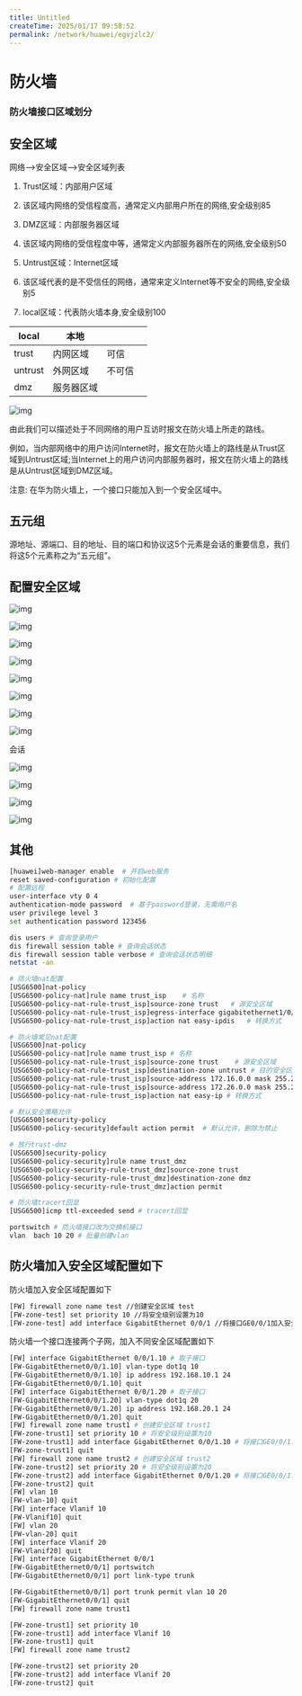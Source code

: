 ```yaml
---
title: Untitled
createTime: 2025/01/17 09:58:52
permalink: /network/huawei/egvjzlc2/
---
```

# 防火墙



### 防火墙接口区域划分

## 安全区域

网络—>安全区域—>安全区域列表

1. Trust区域：内部用户区域

1. 该区域内网络的受信程度高，通常定义内部用户所在的网络,安全级别85

1. DMZ区域：内部服务器区域

1. 该区域内网络的受信程度中等，通常定义内部服务器所在的网络,安全级别50

1. Untrust区域：Internet区域

1. 该区域代表的是不受信任的网络，通常来定义Internet等不安全的网络,安全级别5

1. local区域：代表防火墙本身,安全级别100

| local   | 本地       |        |      |
| ------- | ---------- | ------ | ---- |
| trust   | 内网区域   | 可信   |      |
| untrust | 外网区域   | 不可信 |      |
| dmz     | 服务器区域 |        |      |

![img](https://cdn.nlark.com/yuque/0/2024/jpeg/39001393/1715584927190-0105c1b9-85e7-4516-9abd-40c1c55f2bcc.jpeg)

由此我们可以描述处于不同网络的用户互访时报文在防火墙上所走的路线。

例如，当内部网络中的用户访问Internet时，报文在防火墙上的路线是从Trust区域到Untrust区域;当Internet上的用户访问内部服务器时，报文在防火墙上的路线是从Untrust区域到DMZ区域。



注意: 在华为防火墙上，一个接口只能加入到一个安全区域中。

## 五元组



源地址、源端口、目的地址、目的端口和协议这5个元素是会话的重要信息，我们将这5个元素称之为“五元组”。

## 配置安全区域

![img](https://cdn.nlark.com/yuque/0/2024/png/39001393/1731381854534-2db4734f-9e49-4875-80cf-8ff7686f840b.png)

![img](https://cdn.nlark.com/yuque/0/2024/png/39001393/1731381905369-6489873e-a22b-4084-a906-a6c5af8a490c.png)

![img](https://cdn.nlark.com/yuque/0/2024/png/39001393/1731381919050-a159a59e-d6f1-4002-b847-8c1ae2cedac5.png)

![img](https://cdn.nlark.com/yuque/0/2024/png/39001393/1731381934000-6a9e55d1-5038-4979-8b3f-6370fb830e82.png)

![img](https://cdn.nlark.com/yuque/0/2024/png/39001393/1731382019846-5c4de6c3-1451-402a-bea9-235c2e097865.png)

![img](https://cdn.nlark.com/yuque/0/2024/png/39001393/1731382030568-64659bc6-5236-4623-829f-b537f7b30509.png)

![img](https://cdn.nlark.com/yuque/0/2024/png/39001393/1731382039543-80dcb356-b545-44d5-bb05-d04bd67012d1.png)

![img](https://cdn.nlark.com/yuque/0/2024/png/39001393/1731382049105-f1b98f80-b6c2-443d-ae63-b0d18a3f096b.png)

会话

![img](https://cdn.nlark.com/yuque/0/2024/png/39001393/1731382871160-cfa1b889-9fe2-45d6-985e-a7d6e9eb40e5.png)

![img](https://cdn.nlark.com/yuque/0/2024/png/39001393/1731382978442-99c638c5-a3df-43d8-b2a6-445cceb63d67.png)

![img](https://cdn.nlark.com/yuque/0/2024/png/39001393/1731383027962-94e547cd-0c70-4ac7-a721-9c9f243c530f.png)

![img](https://cdn.nlark.com/yuque/0/2024/png/39001393/1731383417080-acc6f707-b4ee-485e-b485-f7e133b667ed.png)

## 其他



```bash
[huawei]web-manager enable  # 开启web服务
reset saved-configuration # 初始化配置
# 配置远程
user-interface vty 0 4
authentication-mode password  # 基于password登录，无需用户名
user privilege level 3
set authentication password 123456

dis users # 查询登录用户
dis firewall session table # 查询会话状态
dis firewall session table verbose # 查询会话状态明细
netstat -an

# 防火墙nat配置
[USG6500]nat-policy
[USG6500-policy-nat]rule name trust_isp    # 名称
[USG6500-policy-nat-rule-trust_isp]source-zone trust   # 源安全区域
[USG6500-policy-nat-rule-trust_isp]egress-interface gigabitethernet1/0/0  # 目的出接口
[USG6500-policy-nat-rule-trust_isp]action nat easy-ipdis   # 转换方式

# 防火墙常见nat配置
[USG6500]nat-policy
[USG6500-policy-nat]rule name trust_isp # 名称
[USG6500-policy-nat-rule-trust_isp]source-zone trust    # 源安全区域
[USG6500-policy-nat-rule-trust_isp]destination-zone untrust # 目的安全区域
[USG6500-policy-nat-rule-trust_isp]source-address 172.16.0.0 mask 255.255.255.0   # 源地址，可以转换的地址
[USG6500-policy-nat-rule-trust_isp]source-address 172.26.0.0 mask 255.255.0.0 # 源地址，可以转换的地址
[USG6500-policy-nat-rule-trust_isp]action nat easy-ip # 转换方式

# 默认安全策略允许
[USG6500]security-policy
[USG6500-policy-security]default action permit  # 默认允许，删除为禁止

# 放行trust-dmz
[USG6500]security-policy
[USG6500-policy-security]rule name trust_dmz
[USG6500-policy-security-rule-trust_dmz]source-zone trust
[USG6500-policy-security-rule-trust_dmz]destination-zone dmz
[USG6500-policy-security-rule-trust_dmz]action permit

# 防火墙tracert回显
[USG6500]icmp ttl-exceeded send # tracert回显

portswitch # 防火墙接口改为交换机接口
vlan  bach 10 20 # 批量创建vlan
```



## 防火墙加入安全区域配置如下



防火墙加入安全区域配置如下



```bash
[FW] firewall zone name test //创建安全区域 test
[FW-zone-test] set priority 10 //将安全级别设置为10
[FW-zone-test] add interface GigabitEthernet 0/0/1 //将接口GE0/0/1加入安全区域
```



防火墙一个接口连接两个子网，加入不同安全区域配置如下



```bash
[FW] interface GigabitEthernet 0/0/1.10 # 取子接口
[FW-GigabitEthernet0/0/1.10] vlan-type dot1q 10
[FW-GigabitEthernet0/0/1.10] ip address 192.168.10.1 24
[FW-GigabitEthernet0/0/1.10] quit
[FW] interface GigabitEthernet 0/0/1.20 # 取子接口
[FW-GigabitEthernet0/0/1.20] vlan-type dot1q 20
[FW-GigabitEthernet0/0/1.20] ip address 192.168.20.1 24
[FW-GigabitEthernet0/0/1.20] quit
[FW] firewall zone name trust1 # 创建安全区域 trust1
[FW-zone-trust1] set priority 10 # 将安全级别设置为10
[FW-zone-trust1] add interface GigabitEthernet 0/0/1.10 # 将接口GE0/0/1.10加入trust1安全区域
[FW-zone-trust1] quit
[FW] firewall zone name trust2 # 创建安全区域 trust2
[FW-zone-trust2] set priority 20 # 将安全级别设置为20
[FW-zone-trust2] add interface GigabitEthernet 0/0/1.20 # 将接口GE0/0/1.10加入trust2安全区域
[FW-zone-trust2] quit
[FW] vlan 10
[FW-vlan-10] quit
[FW] interface Vlanif 10
[FW-Vlanif10] quit
[FW] vlan 20
[FW-vlan-20] quit
[FW] interface Vlanif 20
[FW-Vlanif20] quit
[FW] interface GigabitEthernet 0/0/1
[FW-GigabitEthernet0/0/1] portswitch
[FW-GigabitEthernet0/0/1] port link-type trunk

[FW-GigabitEthernet0/0/1] port trunk permit vlan 10 20
[FW-GigabitEthernet0/0/1] quit
[FW] firewall zone name trust1

[FW-zone-trust1] set priority 10
[FW-zone-trust1] add interface Vlanif 10
[FW-zone-trust1] quit
[FW] firewall zone name trust2

[FW-zone-trust2] set priority 20
[FW-zone-trust2] add interface Vlanif 20
[FW-zone-trust2] quit
```